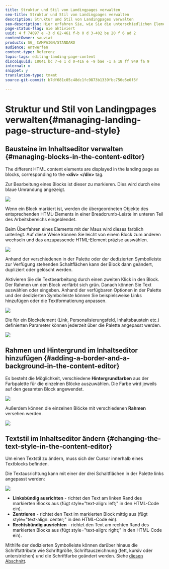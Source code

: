 ```yaml
---
title: Struktur und Stil von Landingpages verwalten
seo-title: Struktur und Stil von Landingpages verwalten
description: Struktur und Stil von Landingpages verwalten
seo-description: Hier erfahren Sie, wie Sie die unterschiedlichen Elemente des HTML-Inhalts und den Stil einer Landingpage verwalten.
page-status-flag: nie aktiviert
uuid: 4 f 74097 e -3 d 62-461 f-b 0 d 3-402 be 20 f 6 ad 2
contentOwner: sauviat
products: SG_ CAMPAIGN/STANDARD
audience: entwerfen
content-type: Referenz
topic-tags: editing-landing-page-content
discoiquuid: 18041 bc 7-e 1 d 0-416 e -9 bae -1 a 18 ff 949 fa 9
internal: n
snippet: y
translation-type: tm+mt
source-git-commit: b7df681c05c48dc1fc9873b1339fbc756e5e0f5f

---
```



# Struktur und Stil von Landingpages verwalten{#managing-landing-page-structure-and-style}

## Bausteine im Inhaltseditor verwalten {#managing-blocks-in-the-content-editor}

The different HTML content elements are displayed in the landing page as blocks, corresponding to the **&lt;div&gt;** **&lt;/div&gt;** tag.

Zur Bearbeitung eines Blocks ist dieser zu markieren. Dies wird durch eine blaue Umrandung angezeigt.

![](assets/des_lp_content_1.png)

Wenn ein Block markiert ist, werden die übergeordneten Objekte des entsprechenden HTML-Elements in einer Breadcrumb-Leiste im unteren Teil des Arbeitsbereichs eingeblendet.

Beim Überfahren eines Elements mit der Maus wird dieses farblich unterlegt. Auf diese Weise können Sie leicht von einem Block zum anderen wechseln und das anzupassende HTML-Element präzise auswählen.

![](assets/des_lp_content_2.png)

Anhand der verschiedenen in der Palette oder der dedizierten Symbolleiste zur Verfügung stehenden Schaltflächen kann der Block dann geändert, dupliziert oder gelöscht werden.

Aktivieren Sie die Textbearbeitung durch einen zweiten Klick in den Block. Der Rahmen um den Block verfärbt sich grün. Danach können Sie Text auswählen oder eingeben. Anhand der verfügbaren Optionen in der Palette und der dedizierten Symbolleiste können Sie beispielsweise Links hinzufügen oder die Textformatierung anpassen.

![](assets/des_lp_content_3.png)

Die für ein Blockelement (Link, Personalisierungsfeld, Inhaltsbaustein etc.) definierten Parameter können jederzeit über die Palette angepasst werden.

![](assets/des_lp_content_4.png)

## Rahmen und Hintergrund im Inhaltseditor hinzufügen {#adding-a-border-and-a-background-in-the-content-editor}

Es besteht die Möglichkeit, verschiedene **Hintergrundfarben** aus der Farbpalette für die einzelnen Blöcke auszuwählen. Die Farbe wird jeweils auf den gesamten Block angewendet.

![](assets/des_lp_content_5.png)

Außerdem können die einzelnen Blöcke mit verschiedenen **Rahmen** versehen werden.

![](assets/des_lp_content_6.png)

## Textstil im Inhaltseditor ändern {#changing-the-text-style-in-the-content-editor}

Um einen Textstil zu ändern, muss sich der Cursor innerhalb eines Textblocks befinden.

Die Textausrichtung kann mit einer der drei Schaltflächen in der Palette links angepasst werden:

![](assets/des_lp_content_7.png)

* **Linksbündig ausrichten** - richtet den Text am linken Rand des markierten Blocks aus (fügt style="text-align: left;" in den HTML-Code ein).
* **Zentrieren** - richtet den Text im markierten Block mittig aus (fügt style="text-align: center;" in den HTML-Code ein).
* **Rechtsbündig ausrichten** - richtet den Text am rechten Rand des markierten Blocks aus (fügt style="text-align: right;" in den HTML-Code ein).

Mithilfe der dedizierten Symbolleiste können darüber hinaus die Schriftattribute wie Schriftgröße, Schriftauszeichnung (fett, kursiv oder unterstrichen) und die Schriftfarbe geändert werden. Siehe [diesen Abschnitt](../../designing/using/landing-page-content-editor-interface.md#landing-page-editor-toolbar).
